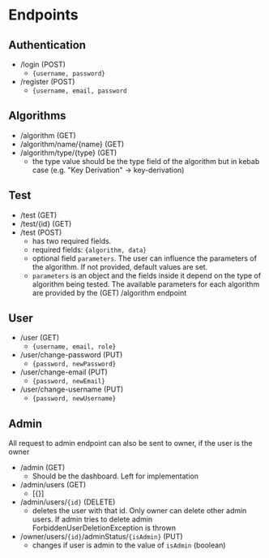 # Endpoints
## Authentication
- /login (POST)
  - `{username, password}`
- /register (POST)
  - `{username, email, password`
## Algorithms
- /algorithm (GET)
- /algorithm/name/{name} (GET)
- /algorithm/type/{type} (GET) 
  - the type value should be the type field of the algorithm but in kebab case (e.g. "Key Derivation" -> key-derivation)

## Test
- /test (GET)
- /test/{id} (GET)
- /test (POST)
  - has two required fields.
  - required fields: `{algorithm, data}`
  - optional field `parameters`. The user can influence the parameters of the algorithm. If not provided, default values are set.
  - `parameters` is an object and the fields inside it depend on the type of algorithm being tested. The available parameters for each algorithm are provided by the (GET) /algorithm endpoint

## User
- /user (GET)
  - `{username, email, role}`
- /user/change-password (PUT)
  - `{password, newPassword}`
- /user/change-email (PUT)
  - `{password, newEmail}`
- /user/change-username (PUT)
  - `{password, newUsername}`
## Admin
All request to admin endpoint can also be sent to owner, if the user is the owner
- /admin (GET)
  - Should be the dashboard. Left for implementation
- /admin/users (GET)
  -  [{}]
- /admin/users/`{id}` (DELETE)
  - deletes the user with that id. Only owner can delete other admin users. If admin tries to delete admin ForbiddenUserDeletionException is thrown
- /owner/users/`{id}`/adminStatus/`{isAdmin}` (PUT)
  - changes if user is admin to the value of `isAdmin` (boolean)
